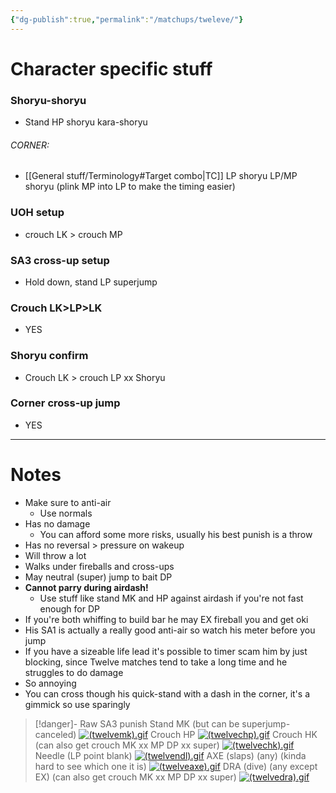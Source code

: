 ```yaml
---
{"dg-publish":true,"permalink":"/matchups/tweleve/"}
---
```


# Character specific stuff
### Shoryu-shoryu
- Stand HP shoryu kara-shoryu
###### CORNER:
- [[General stuff/Terminology#Target combo\|TC]] LP shoryu LP/MP shoryu (plink MP into LP to make the timing easier)
### UOH setup
- crouch LK > crouch MP
### SA3 cross-up setup
- Hold down, stand LP superjump
### Crouch LK>LP>LK
- YES
### Shoryu confirm
- Crouch LK > crouch LP xx Shoryu 
### Corner cross-up jump
- YES
***
# Notes
- Make sure to anti-air
	- Use normals
- Has no damage
	- You can afford some more risks, usually his best punish is a throw
- Has no reversal > pressure on wakeup
- Will throw a lot
- Walks under fireballs and cross-ups
- May neutral (super) jump to bait DP
- **Cannot parry during airdash!**
	- Use stuff like stand MK and HP against airdash if you're not fast enough for DP
- If you're both whiffing to build bar he may EX fireball you and get oki
- His SA1 is actually a really good anti-air so watch his meter before you jump
- If you have a sizeable life lead it's possible to timer scam him by just blocking, since Twelve matches tend to take a long time and he struggles to do damage
- So annoying
- You can cross though his quick-stand with a dash in the corner, it's a gimmick so use sparingly

> [!danger]- Raw SA3 punish
> Stand MK (but can be superjump-canceled)
> [![(twelvemk).gif](https://wiki.supercombo.gg/images/8/8e/%28twelvemk%29.gif)](https://wiki.supercombo.gg/w/File:(twelvemk).gif)
> Crouch HP
> [![(twelvechp).gif](https://wiki.supercombo.gg/images/6/6b/%28twelvechp%29.gif)](https://wiki.supercombo.gg/w/File:(twelvechp).gif)
> Crouch HK (can also get crouch MK xx MP DP xx super)
> [![(twelvechk).gif](https://wiki.supercombo.gg/images/9/9d/%28twelvechk%29.gif)](https://wiki.supercombo.gg/w/File:(twelvechk).gif)
> Needle (LP point blank)
> [![(twelvendl).gif](https://wiki.supercombo.gg/images/5/56/%28twelvendl%29.gif)](https://wiki.supercombo.gg/w/File:(twelvendl).gif)
> AXE (slaps) (any) (kinda hard to see which one it is)
> [![(twelveaxe).gif](https://wiki.supercombo.gg/images/1/1c/%28twelveaxe%29.gif)](https://wiki.supercombo.gg/w/File:(twelveaxe).gif)
> DRA (dive) (any except EX) (can also get crouch MK xx MP DP xx super)
> [![(twelvedra).gif](https://wiki.supercombo.gg/images/e/e9/%28twelvedra%29.gif)](https://wiki.supercombo.gg/w/File:(twelvedra).gif)
